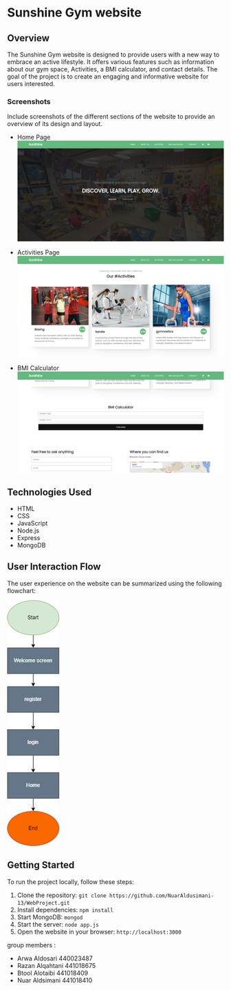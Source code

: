 # Sunshine Gym website

## Overview

The Sunshine Gym website is designed to provide users with a new way to embrace an active lifestyle. It offers various features such as information about our gym space, Activities, a BMI calculator, and contact details. The goal of the project is to create an engaging and informative website for users interested.

### Screenshots

Include screenshots of the different sections of the website to provide an overview of its design and layout.

- Home Page
  ![Home Page](screenshots/1.png)

- Activities Page
  ![Activities Page](screenshots/2.png)

- BMI Calculator
  ![BMI Calculator](screenshots/3.png)

## Technologies Used

- HTML
- CSS
- JavaScript
- Node.js
- Express
- MongoDB

## User Interaction Flow

The user experience on the website can be summarized using the following flowchart:

![User Interaction Flowchart](screenshots/flowchart.png)

## Getting Started

To run the project locally, follow these steps:

1. Clone the repository: `git clone https://github.com/NuarAldusimani-13/WebProject.git`
2. Install dependencies: `npm install`
3. Start MongoDB: `mongod`
4. Start the server: `node app.js`
5. Open the website in your browser: `http://localhost:3000`


group members :
- Arwa Aldosari 440023487
- Razan Alqahtani 441018675
- Btool Alotaibi 441018409
- Nuar Aldsimani 441018410
